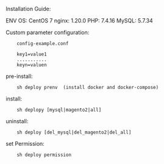 Installation Guide:

ENV
OS: CentOS 7
nginx: 1.20.0
PHP: 7.4.16
MySQL: 5.7.34

Custom parameter configuration:

        config-example.conf

        key1=value1
        ...........
        keyn=valuen
pre-install:

        sh deploy prenv  (install docker and docker-compose)
        
install:

        sh deplopy [mysql|magento2|all]
        
uninstall:

        sh deploy [del_mysql|del_magento2|del_all]
        
set Permission:

        sh deploy permission
